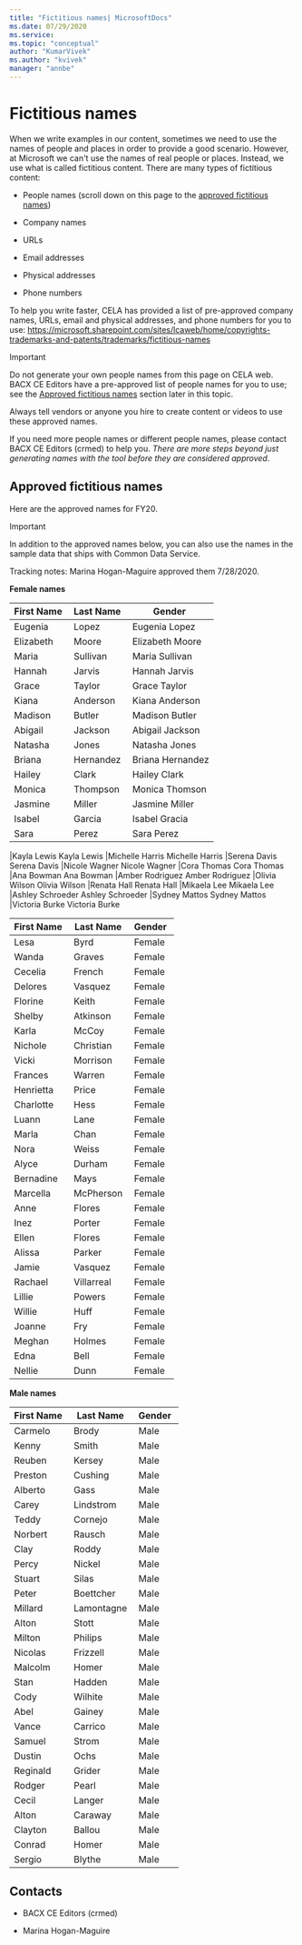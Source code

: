 ```yaml
---
title: "Fictitious names| MicrosoftDocs"
ms.date: 07/29/2020
ms.service: 
ms.topic: "conceptual"
author: "KumarVivek"
ms.author: "kvivek"
manager: "annbe"
---
```


# Fictitious names

When we write examples in our content, sometimes we need to use the names of
people and places in order to provide a good scenario. However, at Microsoft we
can't use the names of real people or places. Instead, we use what is called
fictitious content. There are many types of fictitious content: 

-   People names (scroll down on this page to the [approved fictitious names](#approved-fictitious-names)) 

-   Company names 

-   URLs 

-   Email addresses 

-   Physical addresses 

-   Phone numbers 

To help you write faster, CELA has provided a list of pre-approved company
names, URLs, email and physical addresses, and phone numbers for you to use:
<https://microsoft.sharepoint.com/sites/lcaweb/home/copyrights-trademarks-and-patents/trademarks/fictitious-names> 

> [!IMPORTANT]
> Do not generate your own people names from this page on CELA web. BACX CE Editors have a pre-approved list of people names for you to use; see the [Approved fictitious names](#approved-fictitious-names) section later in this topic. 
> 
> Always tell vendors or anyone you hire to create content or videos to use these approved names.
> 
> If you need more people names or different people names, please contact
BACX CE Editors (crmed) to help you. *There are more steps beyond just generating names with the tool before they are considered approved*.


## Approved fictitious names

Here are the approved names for FY20. 

> [!IMPORTANT]
> In addition to the approved names below, you can also use the names in the sample data that ships with Common Data Service.

Tracking notes: Marina Hogan-Maguire approved them 7/28/2020.

**Female names**

| **First Name**  | **Last Name**  | **Gender**  |
|-----------------|----------------|-------------|
|Eugenia	|Lopez|	Eugenia Lopez|
|Elizabeth|	Moore|	Elizabeth Moore|
|Maria	|Sullivan|	Maria Sullivan|
|Hannah	|Jarvis	| Hannah Jarvis|
|Grace	|Taylor	|Grace Taylor|
|Kiana	|Anderson|	Kiana Anderson|
|Madison	|Butler|	Madison Butler|
|Abigail	|Jackson|	Abigail Jackson|
|Natasha	|Jones|	Natasha Jones|
|Briana	|Hernandez|	Briana Hernandez|
|Hailey	|Clark|	Hailey Clark|
|Monica	|Thompson|	Monica Thomson|
|Jasmine	|Miller|	Jasmine Miller|
|Isabel	|Garcia|	Isabel Gracia|
|Sara	|Perez|	Sara Perez|



|Kayla	Lewis	Kayla Lewis
|Michelle	Harris	Michelle Harris
|Serena	Davis	Serena Davis
|Nicole	Wagner	Nicole Wagner
|Cora	Thomas	Cora Thomas
|Ana	Bowman	Ana Bowman
|Amber	Rodriguez	Amber Rodriguez
|Olivia	Wilson	Olivia Wilson
|Renata	Hall	Renata Hall
|Mikaela	Lee	Mikaela Lee
|Ashley	Schroeder	Ashley Schroeder
|Sydney	Mattos	Sydney Mattos
|Victoria	Burke	Victoria Burke


| **First Name**  | **Last Name**  | **Gender**  |
|-----------------|----------------|-------------|
| Lesa            | Byrd           | Female      |
| Wanda           | Graves         | Female      |
| Cecelia         | French         | Female      |
| Delores         | Vasquez        | Female      |
| Florine         | Keith          | Female      |
| Shelby          | Atkinson       | Female      |
| Karla           | McCoy          | Female      |
| Nichole         | Christian      | Female      |
| Vicki           | Morrison       | Female      |
| Frances         | Warren         | Female      |
| Henrietta       | Price          | Female      |
| Charlotte       | Hess           | Female      |
| Luann           | Lane           | Female      |
| Marla           | Chan           | Female      |
| Nora            | Weiss          | Female      |
| Alyce           | Durham         | Female      |
| Bernadine       | Mays           | Female      |
| Marcella        | McPherson      | Female      |
| Anne            | Flores         | Female      |
| Inez            | Porter         | Female      | 
| Ellen           | Flores         | Female      |  
| Alissa          | Parker         | Female      | 
| Jamie           | Vasquez        | Female      | 
| Rachael         | Villarreal     | Female      | 
| Lillie          | Powers         | Female      | 
| Willie          | Huff           | Female      |
| Joanne          | Fry            | Female      |
| Meghan          | Holmes         | Female      |
| Edna            | Bell           | Female      |
| Nellie          | Dunn           | Female      |

**Male names**

| **First Name**  | **Last Name**  | **Gender**  |
|-----------------|----------------|-------------|
| Carmelo         | Brody          | Male        |
| Kenny           | Smith          | Male        |
| Reuben          | Kersey         | Male        |
| Preston         | Cushing        | Male        |
| Alberto         | Gass           | Male        |
| Carey           | Lindstrom      | Male        |
| Teddy           | Cornejo        | Male        |
| Norbert         | Rausch         | Male        |
| Clay            | Roddy          | Male        |
| Percy           | Nickel         | Male        |
| Stuart          | Silas          | Male        |
| Peter           | Boettcher      | Male        |
| Millard         | Lamontagne     | Male        |
| Alton           | Stott          | Male        |
| Milton          | Philips        | Male        |
| Nicolas         | Frizzell       | Male        |
| Malcolm         | Homer          | Male        |
| Stan            | Hadden         | Male        |
| Cody            | Wilhite        | Male        |
| Abel            | Gainey         | Male        |
| Vance           | Carrico        | Male        |
| Samuel          | Strom          | Male        |
| Dustin          | Ochs           | Male        |
| Reginald        | Grider         | Male        |
| Rodger          | Pearl          | Male        |
| Cecil           | Langer         | Male        |
| Alton           | Caraway        | Male        |
| Clayton         | Ballou         | Male        |
| Conrad          | Homer          | Male        |
| Sergio          | Blythe         | Male        |

## Contacts 

-   BACX CE Editors (crmed) 

-   Marina Hogan-Maguire
